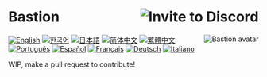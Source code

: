 # Bastion [<img src="https://img.shields.io/badge/invite%20to-discord-brightgreen?style=for-the-badge" alt="Invite to Discord" align="right" />](https://discord.com/api/oauth2/authorize?client_id=383854640694820865&permissions=274878285888&scope=bot%20applications.commands)

<!-- Unfortunately, GitHub Markdown sanitizes style attributes, so we will have to use a deprecated HTML attribute. -->
[<img src="https://cdn.discordapp.com/avatars/383854640694820865/fab10204c193d0bc3d48169d11245a1a.png" alt="Bastion avatar" align="right" />](https://yugipedia.com/wiki/Bastion_Misawa)

[![English](https://img.shields.io/badge/English-blue)](/README.md)
[![한국어](https://img.shields.io/badge/한국어-violet)](/translations/README.ko.md "WIP, current language")
[![日本語](https://img.shields.io/badge/日本語-blue)](/translations/README.ja.md)
[![简体中文](https://img.shields.io/badge/简体中文-grey)](/translations/README.zh-CN.md "WIP")
[![繁體中文](https://img.shields.io/badge/繁體中文-grey)](/translations/README.zh-TW.md "WIP")
[![Português](https://img.shields.io/badge/Português-grey)](/translations/README.pt.md  "WIP")
[![Español](https://img.shields.io/badge/Español-grey)](/translations/README.es.md "WIP")
[![Français](https://img.shields.io/badge/Français-grey)](/translations/README.fr.md "WIP")
[![Deutsch](https://img.shields.io/badge/Deutsch-grey)](/translations/README.de.md "WIP")
[![Italiano](https://img.shields.io/badge/Italiano-grey)](/translations/README.it.md "WIP")

WIP, make a pull request to contribute!
